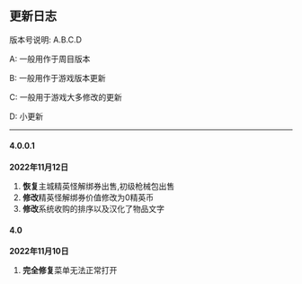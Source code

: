 ## 更新日志

版本号说明: A.B.C.D

A: 一般用作于周目版本

B: 一般用作于游戏版本更新

C: 一般用于游戏大多修改的更新

D: 小更新

------------

#### 4.0.0.1
**2022年11月12日**
1. **恢复**主城精英怪解绑券出售,初级枪械包出售
2. **修改**精英怪解绑券价值修改为0精英币
3. **修改**系统收购的排序以及汉化了物品文字

#### 4.0
**2022年11月10日**
1. **完全修复**菜单无法正常打开 